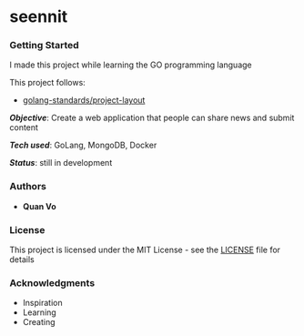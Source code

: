 # seennit

### Getting Started
I made this project while learning the GO programming language 

This project follows:
- [golang-standards/project-layout](https://github.com/golang-standards/project-layout)

***Objective***: Create a web application that people can share news and submit content 

***Tech used***: GoLang, MongoDB, Docker

***Status***: still in development


### Authors

* **Quan Vo** 


### License

This project is licensed under the MIT License - see the [LICENSE](LICENSE) file for details


### Acknowledgments
* Inspiration
* Learning
* Creating
